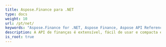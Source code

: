 ```yaml
---
title: Aspose.Finance para .NET
type: docs
weight: 10
url: /pt/net/
keywords: "Aspose.Finance for .NET, Aspose Finance, Aspose API Reference."
description: A API de finanças é extensível, fácil de usar e compacta e fornece todas as funcionalidades comuns para que os desenvolvedores escrevam menos código para realizar operações comuns.
is_root: true
---
```

